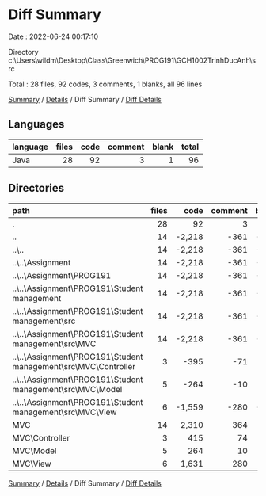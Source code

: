 # Diff Summary

Date : 2022-06-24 00:17:10

Directory c:\\Users\\wildm\\Desktop\\Class\\Greenwich\\PROG191\\GCH1002TrinhDucAnh\\src

Total : 28 files,  92 codes, 3 comments, 1 blanks, all 96 lines

[Summary](results.md) / [Details](details.md) / Diff Summary / [Diff Details](diff-details.md)

## Languages
| language | files | code | comment | blank | total |
| :--- | ---: | ---: | ---: | ---: | ---: |
| Java | 28 | 92 | 3 | 1 | 96 |

## Directories
| path | files | code | comment | blank | total |
| :--- | ---: | ---: | ---: | ---: | ---: |
| . | 28 | 92 | 3 | 1 | 96 |
| .. | 14 | -2,218 | -361 | -335 | -2,914 |
| ..\\.. | 14 | -2,218 | -361 | -335 | -2,914 |
| ..\\..\\Assignment | 14 | -2,218 | -361 | -335 | -2,914 |
| ..\\..\\Assignment\\PROG191 | 14 | -2,218 | -361 | -335 | -2,914 |
| ..\\..\\Assignment\\PROG191\\Student management | 14 | -2,218 | -361 | -335 | -2,914 |
| ..\\..\\Assignment\\PROG191\\Student management\\src | 14 | -2,218 | -361 | -335 | -2,914 |
| ..\\..\\Assignment\\PROG191\\Student management\\src\\MVC | 14 | -2,218 | -361 | -335 | -2,914 |
| ..\\..\\Assignment\\PROG191\\Student management\\src\\MVC\\Controller | 3 | -395 | -71 | -56 | -522 |
| ..\\..\\Assignment\\PROG191\\Student management\\src\\MVC\\Model | 5 | -264 | -10 | -70 | -344 |
| ..\\..\\Assignment\\PROG191\\Student management\\src\\MVC\\View | 6 | -1,559 | -280 | -209 | -2,048 |
| MVC | 14 | 2,310 | 364 | 336 | 3,010 |
| MVC\\Controller | 3 | 415 | 74 | 56 | 545 |
| MVC\\Model | 5 | 264 | 10 | 70 | 344 |
| MVC\\View | 6 | 1,631 | 280 | 210 | 2,121 |

[Summary](results.md) / [Details](details.md) / Diff Summary / [Diff Details](diff-details.md)